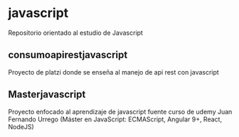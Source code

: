 # javascript
Repositorio orientado al estudio de Javascript

## consumoapirestjavascript
Proyecto de platzi donde se enseña al manejo de api rest con javascript

## Masterjavascript
Proyecto enfocado al aprendizaje de javascript fuente curso de udemy Juan Fernando Urrego (Máster en JavaScript: ECMAScript, Angular 9+, React, NodeJS)


